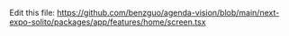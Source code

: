 Edit this file: https://github.com/benzguo/agenda-vision/blob/main/next-expo-solito/packages/app/features/home/screen.tsx